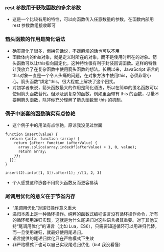### rest 参数用于获取函数的多余参数
* 这是一个比较有用的特性，可以向函数传入任意数量的参数，在函数内部用 rest 参数数组接收即可

### 箭头函数的作用是简化语法
* 确实简化了很多，但换句话说，不嫌麻烦的话也可以不用
* 函数体内的this对象，就是定义时所在的对象，而不是使用时所在的对象。箭头函数可以让this指向固定化，这种特性很有利于封装回调函数。这样的特性让我放弃了在复杂函数中使用箭头函数的想法。长期以来，JavaScript 语言的this对象一直是一个令人头痛的问题，在对象方法中使用this，必须非常小心。箭头函数”绑定”this，很大程度上解决了这个困扰。
* 对初学者来说，箭头函数最大的作用是简化语法，所以在简单的匿名函数可以使用箭头函数替代。但涉及到复杂的函数，例如里面带有 this 的函数，尽量不要用箭头函数，除非你充分理解了箭头函数里 this 的机制。

### 例子中嵌套的函数确实有点惊艳
* 这个例子中的用法有点惊艳，原谅我没见过世面  

```
function insert(value) {
  return {into: function (array) {
    return {after: function (afterValue) {
      array.splice(array.indexOf(afterValue) + 1, 0, value);
      return array;
    }};
  }};
}

insert(2).into([1, 3]).after(1); //[1, 2, 3]
```
* 个人感觉这种嵌套不用箭头函数反而更容易读

### 尾调用优化的意义在于节省内存
* “尾调用优化”对递归操作意义重大
* 递归本质上是一种循环操作。纯粹的函数式编程语言没有循环操作命令，所有的循环都用递归实现，这就是为什么尾递归对这些语言极其重要。对于其他支持“尾调用优化”的语言（比如 Lua，ES6），只需要知道循环可以用递归代替，而一旦使用递归，就最好使用尾递归。
* 语言提供的尾递归优化只在严格模式下生效
* 非严格模式下也可以自己实现尾递归优化（but 我没看懂）
